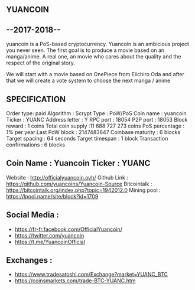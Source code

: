 
YUANCOIN
--------
--2017-2018--
--------

yuancoin is a PoS-based cryptocurrency.
Yuancoin is an ambicious project you never seen. The first goal is to produce a movie based on an manga/anime. A real one, an movie who cares about the quality and the respect of the original story.

We will start with a movie based on OnePiece from Eiichiro Oda and after that we will create a vote system to choose the next manga / anime

SPECIFICATION
----------------
Order type: paid
Algorithm : Scrypt
Type : PoW/PoS
Coin name : yuancoin
Ticker : YUANC
Address letter : Y
RPC port : 18054
P2P port : 18053
Block reward : 1 coins
Total coin supply :11 688 727 273 coins
PoS percentage : 1% per year
Last PoW block : 2147483647
Coinbase maturity : 6 blocks
Target spacing : 64 seconds
Target timespan : 1 block
Transaction confirmations : 6 blocks

Coin Name : Yuancoin
Ticker : YUANC
-------------------
Website : http://officialyuancoin.ovh/
Github Link : https://github.com/yuancoins/Yuancoin-Source
Bitcointalk : https://bitcointalk.org/index.php?topic=1942012.0
Mining pool : https://lpool.name/site/block?id=1709

Social Media : 
----------------
- https://fr-fr.facebook.com/OfficialYuancoin/
- https://twitter.com/yuancoin
- https://t.me/YuancoinOfficial

Exchanges : 
----------------
- https://www.tradesatoshi.com/Exchange?market=YUANC_BTC
- https://coinsmarkets.com/trade-BTC-YUANC.htm


 
